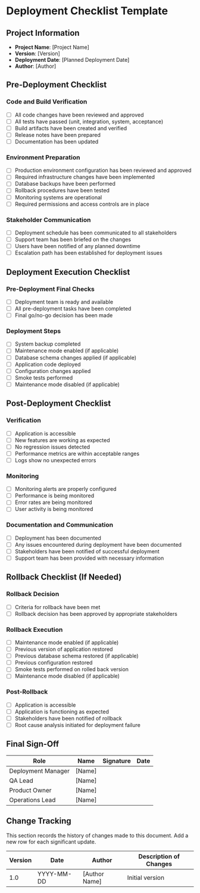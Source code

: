 # Deployment Checklist Template

## Project Information
- **Project Name**: [Project Name]
- **Version**: [Version]
- **Deployment Date**: [Planned Deployment Date]
- **Author**: [Author]

## Pre-Deployment Checklist

### Code and Build Verification
- [ ] All code changes have been reviewed and approved
- [ ] All tests have passed (unit, integration, system, acceptance)
- [ ] Build artifacts have been created and verified
- [ ] Release notes have been prepared
- [ ] Documentation has been updated

### Environment Preparation
- [ ] Production environment configuration has been reviewed and approved
- [ ] Required infrastructure changes have been implemented
- [ ] Database backups have been performed
- [ ] Rollback procedures have been tested
- [ ] Monitoring systems are operational
- [ ] Required permissions and access controls are in place

### Stakeholder Communication
- [ ] Deployment schedule has been communicated to all stakeholders
- [ ] Support team has been briefed on the changes
- [ ] Users have been notified of any planned downtime
- [ ] Escalation path has been established for deployment issues

## Deployment Execution Checklist

### Pre-Deployment Final Checks
- [ ] Deployment team is ready and available
- [ ] All pre-deployment tasks have been completed
- [ ] Final go/no-go decision has been made

### Deployment Steps
- [ ] System backup completed
- [ ] Maintenance mode enabled (if applicable)
- [ ] Database schema changes applied (if applicable)
- [ ] Application code deployed
- [ ] Configuration changes applied
- [ ] Smoke tests performed
- [ ] Maintenance mode disabled (if applicable)

## Post-Deployment Checklist

### Verification
- [ ] Application is accessible
- [ ] New features are working as expected
- [ ] No regression issues detected
- [ ] Performance metrics are within acceptable ranges
- [ ] Logs show no unexpected errors

### Monitoring
- [ ] Monitoring alerts are properly configured
- [ ] Performance is being monitored
- [ ] Error rates are being monitored
- [ ] User activity is being monitored

### Documentation and Communication
- [ ] Deployment has been documented
- [ ] Any issues encountered during deployment have been documented
- [ ] Stakeholders have been notified of successful deployment
- [ ] Support team has been provided with necessary information

## Rollback Checklist (If Needed)

### Rollback Decision
- [ ] Criteria for rollback have been met
- [ ] Rollback decision has been approved by appropriate stakeholders

### Rollback Execution
- [ ] Maintenance mode enabled (if applicable)
- [ ] Previous version of application restored
- [ ] Previous database schema restored (if applicable)
- [ ] Previous configuration restored
- [ ] Smoke tests performed on rolled back version
- [ ] Maintenance mode disabled (if applicable)

### Post-Rollback
- [ ] Application is accessible
- [ ] Application is functioning as expected
- [ ] Stakeholders have been notified of rollback
- [ ] Root cause analysis initiated for deployment failure

## Final Sign-Off

| Role | Name | Signature | Date |
|------|------|-----------|------|
| Deployment Manager | [Name] | | |
| QA Lead | [Name] | | |
| Product Owner | [Name] | | |
| Operations Lead | [Name] | | |

## Change Tracking

This section records the history of changes made to this document. Add a new row for each significant update.

| Version | Date | Author | Description of Changes |
|---------|------|--------|------------------------|
| 1.0 | YYYY-MM-DD | [Author Name] | Initial version |
